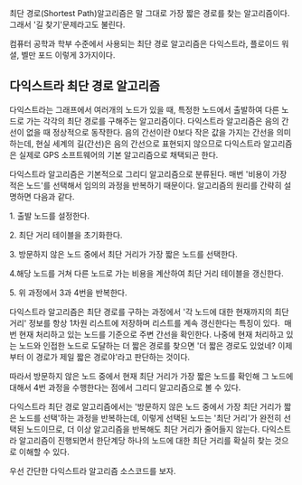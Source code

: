 최단 경로(Shortest Path)알고리즘은 말 그대로 가장 짧은 경로를 찾는 알고리즘이다. 그래서 '길 찾기'문제라고도 불린다.

컴퓨터 공학과 학부 수준에서 사용되는 최단 경로 알고리즘은 다익스트라, 플로이드 워셜, 벨만 포드 이렇게 3가지이다.

## 다익스트라 최단 경로 알고리즘

다익스트라는 그래프에서 여러개의 노드가 있을 때, 특정한 노드에서 출발하여 다른 노드로 가는 각각의 최단 경로를 구해주는 알고리즘이다. 다익스트라 알고리즘은 음의 간선이 없을 때 정상적으로 동작한다. 음의 간선이란 0보다 작은 값을 가지는 간선을 의미하는데, 현실 세계의 길(간선)은 음의 간선으로 표현되지 않으므로 다익스트라 알고리즘은 실제로 GPS 소프트웨어의 기본 알고리즘으로 채택되곤 한다.

다익스트라 알고리즘은 기본적으로 그리디 알고리즘으로 분류된다. 매번 '비용이 가장 적은 노드'를 선택해서 임의의 과정을 반복하기 때문이다. 알고리즘의 원리를 간략히 설명하면 다음과 같다.

1\. 출발 노드를 설정한다.

2\. 최단 거리 테이블을 초기화한다.

3\. 방문하지 않은 노드 중에서 최단 거리가 가장 짧은 노드를 선택한다.

4.해당 노드를 거쳐 다른 노드로 가는 비용을 계산하여 최단 거리 테이블을 갱신한다.

5\. 위 과정에서 3과 4번을 반복한다.

다익스트라 알고리즘은 최단 경로를 구하는 과정에서 '각 노드에 대한 현재까지의 최단 거리' 정보를 항상 1차원 리스트에 저장하며 리스트를 계속 갱신한다는 특징이 있다.  매번 현재 처리하고 있는 노드를 기준으로 주변 간선을 확인한다. 나중에 현재 처리하고 있는 노드와 인접한 노드로 도달하는 더 짧은 경로를 찾으면 '더 짧은 경로도 있었네? 이제부터 이 경로가 제일 짧은 경로야'라고 판단하는 것이다.

따라서 방문하지 않은 노드 중에서 현재 최단 거리가 가장 짧은 노드를 확인해 그 노드에 대해서 4번 과정을 수행한다는 점에서 그리디 알고리즘으로 볼 수 있다.

다익스트라 최단 경로 알고리즘에서는 '방문하지 않은 노드 중에서 가장 최단 거리가 짧은 노드를 선택'하는 과정을 반복하는데, 이렇게 선택된 노드는 '최단 거리'가 완전히 선택된 노드이므로, 더 이상 알고리즘을 반복해도 최단 거리가 줄어들지 않는다. 다익스트라 알고리즘이 진행되면서 한단계당 하나의 노드에 대한 최단 거리를 확실히 찾는 것으로 이해할 수 있다.

우선 간단한 다익스트라 알고리즘 소스코드를 보자.

```py

```
